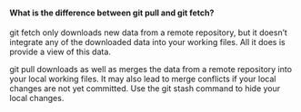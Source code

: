 #### What is the difference between git pull and git fetch?
  git fetch only downloads new data from a remote repository, but it doesn’t integrate any of the downloaded data into your working files. All it does is provide a view of this data.

  git pull downloads as well as merges the data from a remote repository into your local working files. It may also lead to merge conflicts if your local changes are not yet committed. Use the git stash command to hide your local changes.
